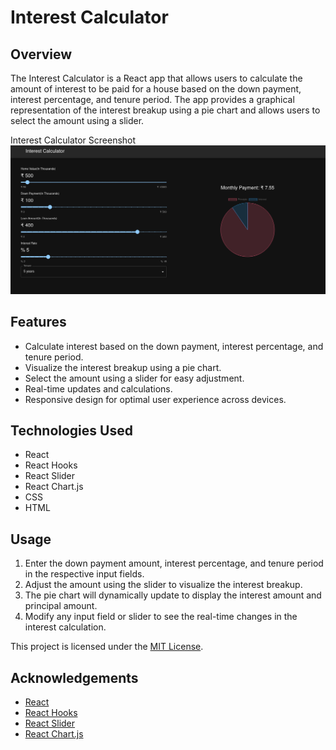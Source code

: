 # Interest Calculator

## Overview

The Interest Calculator is a React app that allows users to calculate the amount of interest to be paid for a house based on the down payment, interest percentage, and tenure period. The app provides a graphical representation of the interest breakup using a pie chart and allows users to select the amount using a slider.

Interest Calculator Screenshot
![alt text](https://github.com/ShlokRamteke/mortage_calculator/blob/main/Screenshot%20from%202023-06-07%2010-10-52.png)

## Features

- Calculate interest based on the down payment, interest percentage, and tenure period.
- Visualize the interest breakup using a pie chart.
- Select the amount using a slider for easy adjustment.
- Real-time updates and calculations.
- Responsive design for optimal user experience across devices.

## Technologies Used

- React
- React Hooks
- React Slider
- React Chart.js
- CSS
- HTML

## Usage

1. Enter the down payment amount, interest percentage, and tenure period in the respective input fields.
2. Adjust the amount using the slider to visualize the interest breakup.
3. The pie chart will dynamically update to display the interest amount and principal amount.
4. Modify any input field or slider to see the real-time changes in the interest calculation.



This project is licensed under the [MIT License](LICENSE).

## Acknowledgements

- [React](https://reactjs.org/)
- [React Hooks](https://reactjs.org/docs/hooks-intro.html)
- [React Slider](https://www.npmjs.com/package/react-slider)
- [React Chart.js](https://www.npmjs.com/package/react-chartjs-2)


